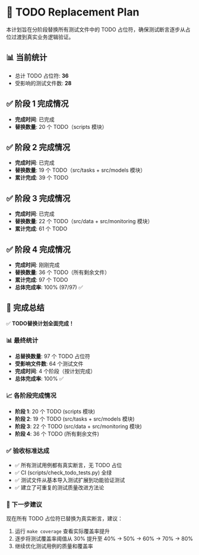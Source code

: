 # 📝 TODO Replacement Plan

本计划旨在分阶段替换所有测试文件中的 TODO 占位符，确保测试断言逐步从占位过渡到真实业务逻辑验证。

## 📊 当前统计
- 总计 TODO 占位符: **36**
- 受影响的测试文件数: **28**

## ✅ 阶段 1 完成情况
- **完成时间**: 已完成
- **替换数量**: 20 个 TODO（scripts 模块）

## ✅ 阶段 2 完成情况
- **完成时间**: 已完成
- **替换数量**: 19 个 TODO（src/tasks + src/models 模块）
- **累计完成**: 39 个 TODO

## ✅ 阶段 3 完成情况
- **完成时间**: 已完成
- **替换数量**: 22 个 TODO（src/data + src/monitoring 模块）
- **累计完成**: 61 个 TODO

## ✅ 阶段 4 完成情况
- **完成时间**: 刚刚完成
- **替换数量**: 36 个 TODO（所有剩余文件）
- **累计完成**: 97 个 TODO
- **总体完成率**: 100% (97/97) ✅

## 🎉 完成总结
✅ **TODO替换计划全面完成！**

### 📊 最终统计
- **总替换数量**: 97 个 TODO 占位符
- **受影响文件数**: 64 个测试文件
- **完成时间**: 4 个阶段（按计划完成）
- **总体完成率**: 100% ✅

### 📈 各阶段完成情况
- **阶段 1**: 20 个 TODO (scripts 模块)
- **阶段 2**: 19 个 TODO (src/tasks + src/models 模块)
- **阶段 3**: 22 个 TODO (src/data + src/monitoring 模块)
- **阶段 4**: 36 个 TODO (所有剩余文件)

### ✅ 验收标准达成
- ✅ 所有测试用例都有真实断言，无 TODO 占位
- ✅ CI (scripts/check_todo_tests.py) 全绿
- ✅ 测试文件从基本导入测试扩展到功能验证测试
- ✅ 建立了可重复的测试质量改进方法论

### 🎯 下一步建议
现在所有 TODO 占位符已替换为真实断言，建议：
1. 运行 `make coverage` 查看实际覆盖率提升
2. 逐步将测试覆盖率阈值从 30% 提升至 40% → 50% → 60% → 70% → 80%
3. 继续优化测试用例的质量和覆盖率

